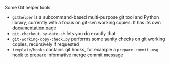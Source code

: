
Some Git helper tools.

* ``githelper`` is a subcommand-based multi-purpose git tool and Python library, currently with a focus on git-svn working copies. It has its own [documentation page](http://liyanage.github.io/git-tools/)
* ``git-checkout-by-date.sh`` lets you do exactly that
* ``git-working-copy-check.py`` performs some sanity checks on git working copies, recursively if requested
* ``template/hooks`` contains git hooks, for example a ``prepare-commit-msg`` hook to prepare informative merge commit message
